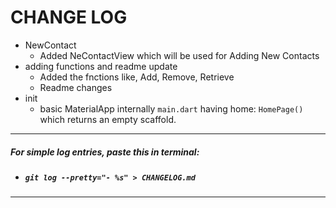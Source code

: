 # **CHANGE LOG**

- NewContact
  - Added NeContactView which will be used for Adding New Contacts
- adding functions and readme update
  - Added the fnctions like, Add, Remove, Retrieve
  - Readme changes
- init
  - basic MaterialApp internally `main.dart` having home: `HomePage()` which returns an empty scaffold.

---

##### For simple log entries, paste this in terminal:

- ##### `git log --pretty="- %s" > CHANGELOG.md`

---
